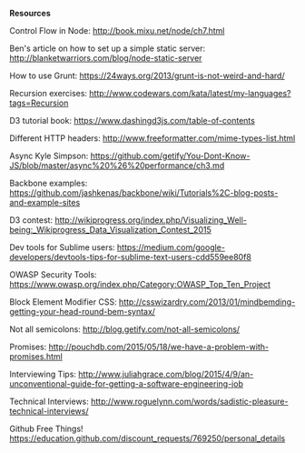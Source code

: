__Resources__

Control Flow in Node: http://book.mixu.net/node/ch7.html

Ben's article on how to set up a simple static server: http://blanketwarriors.com/blog/node-static-server

How to use Grunt: https://24ways.org/2013/grunt-is-not-weird-and-hard/

Recursion exercises: http://www.codewars.com/kata/latest/my-languages?tags=Recursion

D3 tutorial book: https://www.dashingd3js.com/table-of-contents

Different HTTP headers: http://www.freeformatter.com/mime-types-list.html

Async Kyle Simpson: https://github.com/getify/You-Dont-Know-JS/blob/master/async%20%26%20performance/ch3.md

Backbone examples: https://github.com/jashkenas/backbone/wiki/Tutorials%2C-blog-posts-and-example-sites

D3 contest: http://wikiprogress.org/index.php/Visualizing_Well-being:_Wikiprogress_Data_Visualization_Contest_2015

Dev tools for Sublime users: https://medium.com/google-developers/devtools-tips-for-sublime-text-users-cdd559ee80f8

OWASP Security Tools: https://www.owasp.org/index.php/Category:OWASP_Top_Ten_Project

Block Element Modifier CSS: http://csswizardry.com/2013/01/mindbemding-getting-your-head-round-bem-syntax/

Not all semicolons: http://blog.getify.com/not-all-semicolons/

Promises: http://pouchdb.com/2015/05/18/we-have-a-problem-with-promises.html

Interviewing Tips: http://www.juliahgrace.com/blog/2015/4/9/an-unconventional-guide-for-getting-a-software-engineering-job

Technical Interviews: http://www.roguelynn.com/words/sadistic-pleasure-technical-interviews/

Github Free Things! https://education.github.com/discount_requests/769250/personal_details